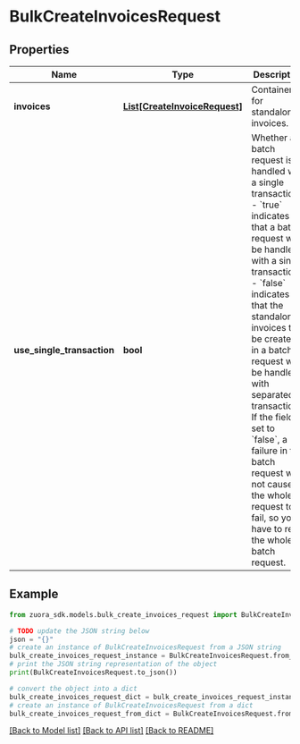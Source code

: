 # BulkCreateInvoicesRequest


## Properties

Name | Type | Description | Notes
------------ | ------------- | ------------- | -------------
**invoices** | [**List[CreateInvoiceRequest]**](CreateInvoiceRequest.md) | Container for standalone invoices.  | [optional] 
**use_single_transaction** | **bool** | Whether a batch request is handled with a single transaction.  - &#x60;true&#x60; indicates that a batch request will be handled with a single transaction. - &#x60;false&#x60;  indicates that the standalone invoices to be created in a batch request will be handled with separated transactions.  If the field is set to &#x60;false&#x60;, a failure in the batch request will not cause the whole request to fail, so you have to retry the whole batch request.  | [optional] 

## Example

```python
from zuora_sdk.models.bulk_create_invoices_request import BulkCreateInvoicesRequest

# TODO update the JSON string below
json = "{}"
# create an instance of BulkCreateInvoicesRequest from a JSON string
bulk_create_invoices_request_instance = BulkCreateInvoicesRequest.from_json(json)
# print the JSON string representation of the object
print(BulkCreateInvoicesRequest.to_json())

# convert the object into a dict
bulk_create_invoices_request_dict = bulk_create_invoices_request_instance.to_dict()
# create an instance of BulkCreateInvoicesRequest from a dict
bulk_create_invoices_request_from_dict = BulkCreateInvoicesRequest.from_dict(bulk_create_invoices_request_dict)
```
[[Back to Model list]](../README.md#documentation-for-models) [[Back to API list]](../README.md#documentation-for-api-endpoints) [[Back to README]](../README.md)


